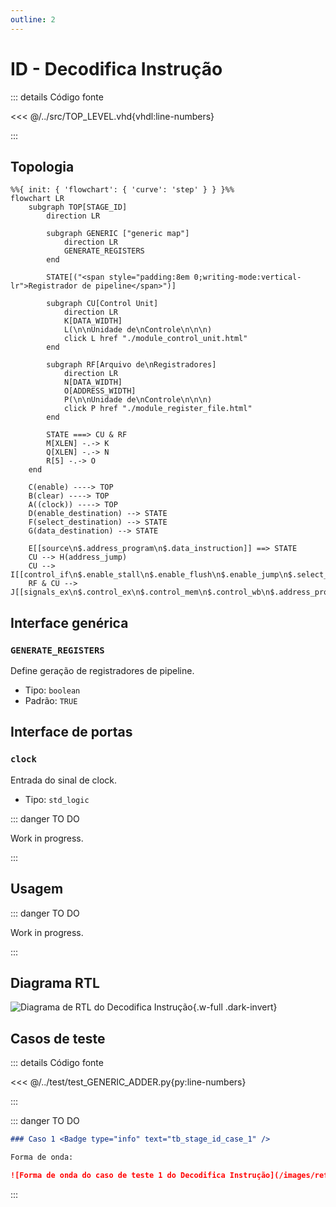 ```yaml
---
outline: 2
---
```


# ID - Decodifica Instrução

::: details Código fonte <a href="https://github.com/pfeinsper/24a-CTI-RISCV/blob/main/src/STAGE_ID.vhd" target="blank" style="float:right"><Badge type="tip" text="STAGE_ID.vhd &boxbox;" /></a>

<<< @/../src/TOP_LEVEL.vhd{vhdl:line-numbers}

:::

## Topologia

```mermaid
%%{ init: { 'flowchart': { 'curve': 'step' } } }%%
flowchart LR
    subgraph TOP[STAGE_ID]
        direction LR

        subgraph GENERIC ["generic map"]
            direction LR
            GENERATE_REGISTERS
        end

        STATE[("<span style="padding:8em 0;writing-mode:vertical-lr">Registrador de pipeline</span>")]

        subgraph CU[Control Unit]
            direction LR
            K[DATA_WIDTH]
            L(\n\nUnidade de\nControle\n\n\n)
            click L href "./module_control_unit.html"
        end

        subgraph RF[Arquivo de\nRegistradores]
            direction LR
            N[DATA_WIDTH]
            O[ADDRESS_WIDTH]
            P(\n\nUnidade de\nControle\n\n\n)
            click P href "./module_register_file.html"
        end

        STATE ===> CU & RF
        M[XLEN] -.-> K
        Q[XLEN] -.-> N
        R[5] -.-> O
    end
    
    C(enable) ----> TOP
    B(clear) ----> TOP
    A((clock)) ----> TOP
    D(enable_destination) --> STATE
    F(select_destination) --> STATE
    G(data_destination) --> STATE

    E[[source\n$.address_program\n$.data_instruction]] ==> STATE
    CU --> H(address_jump)
    CU --> I[[control_if\n$.enable_stall\n$.enable_flush\n$.enable_jump\n$.select_source]]
    RF & CU --> J[[signals_ex\n$.control_ex\n$.control_mem\n$.control_wb\n$.address_program\n$.data_source_1\n$.data_source_2\n$.data_immediate\n$.funct_7\n$.funct_3\n$.opcode\n$.select_destination]]
```

## Interface genérica

### `GENERATE_REGISTERS` <Badge type="tip" text="GENERIC" />

Define geração de registradores de pipeline.

- Tipo: `boolean `
- Padrão: `TRUE`

## Interface de portas

### `clock` <Badge type="warning" text="INPUT" />

Entrada do sinal de clock.

- Tipo: `std_logic`

::: danger TO DO

Work in progress.

:::

## Usagem

::: danger TO DO

Work in progress.

:::

## Diagrama RTL

![Diagrama de RTL do Decodifica Instrução](/images/reference/components/stage_id_netlist.svg){.w-full .dark-invert}

## Casos de teste

::: details Código fonte <a href="https://github.com/pfeinsper/24a-CTI-RISCV/blob/main/test/test_STAGE_ID.py" target="blank" style="float:right"><Badge type="tip" text="test_STAGE_ID.py &boxbox;" /></a>

<<< @/../test/test_GENERIC_ADDER.py{py:line-numbers}

:::

::: danger TO DO

```md
### Caso 1 <Badge type="info" text="tb_stage_id_case_1" />

Forma de onda:

![Forma de onda do caso de teste 1 do Decodifica Instrução](/images/reference/components/tb_stage_id_case_1.svg){.w-full .dark-invert}
```

:::
